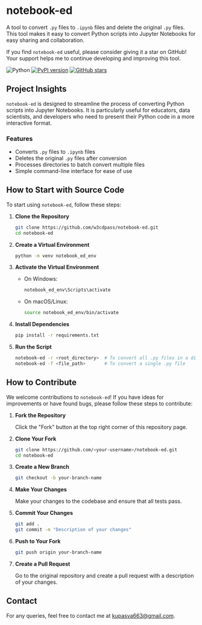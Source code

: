 # notebook-ed

A tool to convert `.py` files to `.ipynb` files and delete the original `.py` files. This tool makes it easy to convert Python scripts into Jupyter Notebooks for easy sharing and collaboration.

If you find `notebook-ed` useful, please consider giving it a star on GitHub! Your support helps me to continue developing and improving this tool.

![Python](https://img.shields.io/badge/python-v3.8+-blue.svg?logo=python)
[![PyPI version](https://img.shields.io/badge/pip%20install-notebook--ed%3D%3D0.1.2-blue)](https://pypi.org/project/notebook-ed/0.1.2/)
[![GitHub stars](https://img.shields.io/github/stars/w3cdpass/notebook-ed?style=social)](https://github.com/w3cdpass/notebook-ed/stargazers)

## Project Insights

`notebook-ed` is designed to streamline the process of converting Python scripts into Jupyter Notebooks. It is particularly useful for educators, data scientists, and developers who need to present their Python code in a more interactive format. 

### Features

- Converts `.py` files to `.ipynb` files
- Deletes the original `.py` files after conversion
- Processes directories to batch convert multiple files
- Simple command-line interface for ease of use

## How to Start with Source Code

To start using `notebook-ed`, follow these steps:

1. **Clone the Repository**

    ```sh
    git clone https://github.com/w3cdpass/notebook-ed.git
    cd notebook-ed
    ```

2. **Create a Virtual Environment**

    ```sh
    python -m venv notebook_ed_env
    ```

3. **Activate the Virtual Environment**

    - On Windows:
        ```sh
        notebook_ed_env\Scripts\activate
        ```
    - On macOS/Linux:
        ```sh
        source notebook_ed_env/bin/activate
        ```

4. **Install Dependencies**

    ```sh
    pip install -r requirements.txt
    ```

5. **Run the Script**

    ```sh
    notebook-ed -r <root_directory>  # To convert all .py files in a directory
    notebook-ed -f <file_path>       # To convert a single .py file
    ```

## How to Contribute

We welcome contributions to `notebook-ed`! If you have ideas for improvements or have found bugs, please follow these steps to contribute:

1. **Fork the Repository**

    Click the "Fork" button at the top right corner of this repository page.

2. **Clone Your Fork**

    ```sh
    git clone https://github.com/<your-username>/notebook-ed.git
    cd notebook-ed
    ```

3. **Create a New Branch**

    ```sh
    git checkout -b your-branch-name
    ```

4. **Make Your Changes**

    Make your changes to the codebase and ensure that all tests pass.

5. **Commit Your Changes**

    ```sh
    git add .
    git commit -m "Description of your changes"
    ```

6. **Push to Your Fork**

    ```sh
    git push origin your-branch-name
    ```

7. **Create a Pull Request**

    Go to the original repository and create a pull request with a description of your changes.

## Contact

For any queries, feel free to contact me at [kupasva663@gmail.com](mailto:kupasva663@gmail.com).
